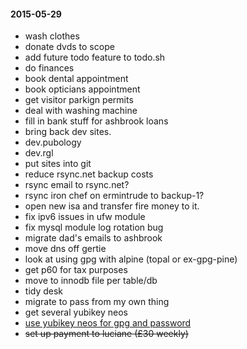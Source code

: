 #### 2015-05-29 ####

- wash clothes
- donate dvds to scope
- add future todo feature to todo.sh
- do finances
- book dental appointment
- book opticians appointment
- get visitor parkign permits
- deal with washing machine
- fill in bank stuff for ashbrook loans
- bring back dev sites.
- dev.pubology
- dev.rgl
- put sites into git
- reduce rsync.net backup costs
- rsync email to rsync.net?
- rsync iron chef on ermintrude to backup-1?
- open new isa and transfer fire money to it.
- fix ipv6 issues in ufw module
- fix mysql module log rotation bug
- migrate dad's emails to ashbrook
- move dns off gertie
- look at using gpg with alpine (topal or ex-gpg-pine)
- get p60 for tax purposes
- move to innodb file per table/db
- tidy desk
- migrate to pass from my own thing
- get several yubikey neos
- [use yubikey neos for gpg and password](http://viccuad.me/blog/secure-yourself-part-1-airgapped-computer-and-GPG-smartcards/) 
- ~~set up payment to luciane (£30 weekly)~~
